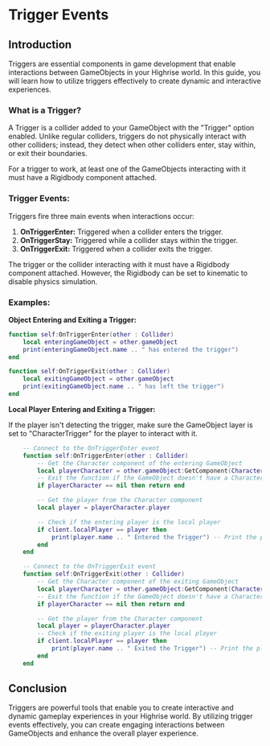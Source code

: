 # Trigger Events

## Introduction
Triggers are essential components in game development that enable interactions between GameObjects in your Highrise world. In this guide, you will learn how to utilize triggers effectively to create dynamic and interactive experiences.

### What is a Trigger?

A Trigger is a collider added to your GameObject with the "Trigger" option enabled. Unlike regular colliders, triggers do not physically interact with other colliders; instead, they detect when other colliders enter, stay within, or exit their boundaries.

<Note type="warning">
For a trigger to work, at least one of the GameObjects interacting with it must have a Rigidbody component attached.
</Note>

### Trigger Events:

Triggers fire three main events when interactions occur:

1. **OnTriggerEnter:** Triggered when a collider enters the trigger.
2. **OnTriggerStay:** Triggered while a collider stays within the trigger.
3. **OnTriggerExit:** Triggered when a collider exits the trigger.

<Note type="info">
The trigger or the collider interacting with it must have a Rigidbody component attached. However, the Rigidbody can be set to kinematic to disable physics simulation.
</Note>

### Examples:

**Object Entering and Exiting a Trigger:**

```lua
function self:OnTriggerEnter(other : Collider)
    local enteringGameObject = other.gameObject
    print(enteringGameObject.name .. " has entered the trigger")
end

function self:OnTriggerExit(other : Collider)
    local exitingGameObject = other.gameObject
    print(exitingGameObject.name .. " has left the trigger")
end
```

**Local Player Entering and Exiting a Trigger:**

<Note type="warning">
If the player isn't detecting the trigger, make sure the GameObject layer is set to "CharacterTrigger" for the player to interact with it.
</Note>

```lua
    -- Connect to the OnTriggerEnter event
    function self:OnTriggerEnter(other : Collider)
        -- Get the Character component of the entering GameObject
        local playerCharacter = other.gameObject:GetComponent(Character)
        -- Exit the function if the GameObject doesn't have a Character component
        if playerCharacter == nil then return end

        -- Get the player from the Character component
        local player = playerCharacter.player

        -- Check if the entering player is the local player
        if client.localPlayer == player then
            print(player.name .. " Entered the Trigger") -- Print the player's name
        end
    end

    -- Connect to the OnTriggerExit event
    function self:OnTriggerExit(other : Collider)
        -- Get the Character component of the exiting GameObject
        local playerCharacter = other.gameObject:GetComponent(Character)
        -- Exit the function if the GameObject doesn't have a Character component
        if playerCharacter == nil then return end

        -- Get the player from the Character component
        local player = playerCharacter.player
        -- Check if the exiting player is the local player
        if client.localPlayer == player then
            print(player.name .. " Exited the Trigger") -- Print the player's name
        end
    end
```

## Conclusion

Triggers are powerful tools that enable you to create interactive and dynamic gameplay experiences in your Highrise world. By utilizing trigger events effectively, you can create engaging interactions between GameObjects and enhance the overall player experience.
